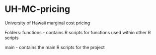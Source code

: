 # UH-MC-pricing
University of Hawaii marginal cost pricing

Folders:
  functions - contains R scripts for functions used within other R scripts
  
  main - contains the main R scripts for the project
